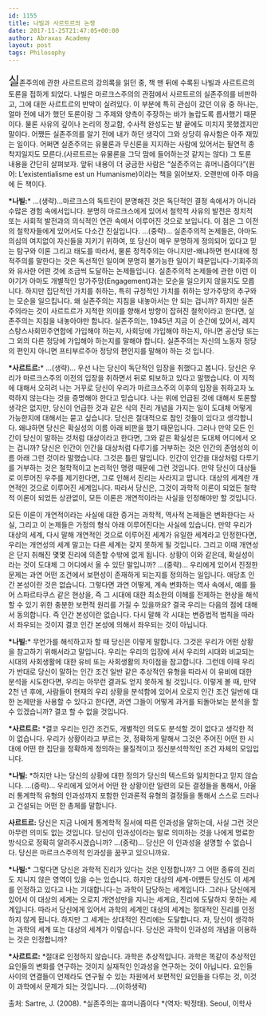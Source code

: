 ```yaml
---
id: 1155
title: 나빌과 사르트르의 논쟁
date: 2017-11-25T21:47:05+00:00
author: Abraxas Academy
layout: post
tags: Philosophy
---
```

<span style="font-size: 24px;">실</span><span style="font-size: 14px;">존주의에 관한 사르트르의 강의록을 읽던 중, 책 맨 뒤에 수록된 나빌과 사르트르의 토론을 접하게 되었다. 나빌은 마르크스주의의 관점에서 사르트르의 실존주의를 비판하고, 그에 대한 사르트르의 반박이 실려있다. 이 부분에 특히 관심이 갔던 이유 중 하나는, 얼마 전에 내가 했던 토론이랑 그 주제와 양측이 주장하는 바가 놀랍도록 릅사했기 때문이다. 물론 사유의 깊이나 논리의 정교함, 수사적 완성도는 발 끝에도 미치지 못했겠지만 말이다. 어쨌든 실존주의를 알기 전에 내가 하던 생각이 그와 상당히 유사함은 아주 재밌는 일이다. 어쩌면 실존주의는 유물론과 무신론을 지지하는 사람에 있어서는 필연적 종착지일지도 모른다.(사르트르는 유물론을 그닥 맘에 들어하는것 같지는 않다) 그 토론 내용을 간단히 살펴보자. 앞뒤 내용이 더 궁금한 사람은 “실존주의는 휴머니즘이다”(원어: L’existentialisme est un Humanisme)이라는 책을 읽어보자. 오랜만에 아주 마음에 든 책이다.

 

 

**\*나빌:*** …(생략)…마르크스의 독트린이 분명해진 것은 독단적인 결정 속에서가 아니라 수많은 경험 속에서입니다. 분명히 마르크스에게 있어서 철학적 사유의 발전은 정치적 또는 사회적 발전과의 의식적인 연관 속에서 이루어진 것으로 보입니다. 이 점은 그 이전의 철학자들에게 있어서도 다소간 진실입니다. …(중략)… 실존주의적 논제들은, 아마도 의심의 여지없이 자신들을 지키기 위하여, 또 당신이 매우 분명하게 정의되어 있다고 믿는 탐구와 이론 그리고 태도를 따라서, 물론 정적주의는 아니지만-왜냐하면 현시대에 정적주의를 말한다는 것은 독선적인 일이며 분명히 불가능한 일이기 때문입니다-기회주의와 유사한 어떤 것에 조금씩 도달하는 논제들입니다. 실존주의적 논제들에 관한 이런 이야기가 아마도 개별적인 앙가주망(Engagement)과는 모순을 일으키지 않을지도 모릅니다. 하지만 집단적인 가치를 취하는, 특히 규정적인 가치를 취하는 앙가주망의 추구와는 모순을 일으킵니다. 왜 실존주의는 지침을 내놓아서는 안 되는 겁니까? 하지만 실존주의라는 것이 사르트르가 지적한 의미를 향해서 방향이 잡혀진 철학이라고 한다면, 실존주의는 지침을 내놓아야만 합니다. 실존주의는, 1945년 지금 이 순간에 있어서, 레지스탕스사회민주연합에 가입해야 하는지, 사회당에 가입해야 하는지, 아니면 공산당 또는 그 외의 다른 정당에 가입해야 하는지를 말해야 합니다. 실존주의는 자신의 노동자 정당의 편인지 아니면 프티부르주아 정당의 편인지를 말해야 하는 것 입니다.

**\*사르트르:*** …(생략)… 우선 나는 당신이 독단적인 입장을 취했다고 봅니다. 당신은 우리가 마르크스주의 이전의 입장을 취하면서 뒤로 퇴보하고 있다고 말했습니다. 이 지적에 대해서 오히려 나는 거꾸로 당신이 우리가 마르크스주의 이후의 입장을 취하고자 노력하지 않는다는 것을 증명해야 한다고 믿습니다. 나는 위에 언급된 것에 대해서 토론할 생각은 없지만, 당신이 언급한 것과 같은 식의 진리 개념을 가지는 일이 도대체 어떻게 가능한지에 대해서는 묻고 싶습니다. 당신은 절대적으로 참인 것들이 있다고 생각합니다. 왜냐하면 당신은 확실성의 이름 아래 비판을 했기 때문입니다. 그러나 만약 모든 인간이 당신이 말하는 것처럼 대상이라고 한다면, 그와 같은 확실성은 도대체 어디에서 오는 겁니까? 당신은 인간이 인간을 대상처럼 다루기를 거부하는 것은 인간의 존엄성의 이름 아래 그런 것이라 말했습니다. 그것은 틀린 말입니다. 인간이 인간을 대상처럼 다루기를 거부하는 것은 철학적이고 논리적인 명령 때문에 그런 것입니다. 만약 당신이 대상들로 이루어진 우주를 제기한다면, 그로 인해서 진리는 사라지고 맙니다. 대상의 세계란 개연적인 것으로 이루어진 세계입니다. 따라서 당신은, 그것이 과학적 이론이 되었든 철학적 이론이 되었든 상관없이, 모든 이론은 개연적이라는 사실을 인정해야만 할 것입니다.

모든 이론이 개연적이라는 사실에 대한 증거는 과학적, 역사적 논제들은 변화한다는 사실, 그리고 이 논제들은 가정의 형식 아래 이루어진다는 사실에 있습니다. 만약 우리가 대상의 세계, 다시 말해 개연적인 것으로 이루어진 세계가 유일한 세계라고 인정한다면, 우리는 개연성의 세계 말고는 다른 세계는 갖지 못하게 될 것입니다. 그리고 이때 개연성은 단지 취해진 몇몇 진리에 의존할 수밖에 없게 됩니다. 상황이 이와 같은데, 확실성이라는 것이 도대체 그 어디에서 올 수 있단 말입니까? …(중략)… 우리에게 있어서 진정한 문제는 과연 어떤 조건에서 보편성이 존재하게 되는지를 정의하는 일입니다. 애당초 인간 본성이란 것은 없습니다. 그렇다면 과연 어떻게, 계속 변화하는 역사 속에서, 예를 들어 스파르타쿠스 같은 현상을, 즉 그 시대에 대한 최소한의 이해를 전제하는 현상을 해석할 수 있기 위한 충분한 보편적 원리를 가질 수 있을까요? 결국 우리는 다음의 점에 대해서 동의합니다. 즉 인간 본성이란 없습니다. 다시 말해 각 시대는 변증법적 법칙을 따라서 좌우되는 것이지 결코 인간 본성에 의해서 좌우되는 것이 아닙니다.

**\*나빌:*** 무언가를 해석하고자 할 때 당신은 이렇게 말합니다. 그것은 우리가 어떤 상황을 참고하기 위해서라고 말입니다. 우리는 우리의 입장에 서서 우리의 시대와 비교되는 시대의 사회생활에 대한 유비 또는 사회생활의 차이점을 참고합니다. 그런데 이때 우리가 반대로 당신이 말하는 인간 조건 일반 같은 추상적인 유형을 따라서 이 유비에 대한 분석을 시도한다면, 우리는 아무런 결과도 얻지 못하게 될 것입니다. 이렇게 볼 때, 만약 2천 년 후에, 사람들이 현재의 우리 상황을 분석함에 있어서 오로지 인간 조건 일반에 대한 논제만을 사용할 수 있다고 한다면, 과연 그들이 어떻게 과거를 되돌아보는 분석을 할 수 있겠습니까? 결코 할 수 없을 것입니다.

**\*사르트르:** *결코 우리는 인간 조건도, 개별적인 의도도 분석할 것이 없다고 생각한 적이 없습니다. 우리가 상황이라고 부르는 것, 정확하게 말해서 그것은 주어진 어떤 한 시대에 어떤 한 집단을 정확하게 정의하는 물질적이고 정신분석학적인 조건 자체의 모임입니다.

**\*나빌:** *하지만 나는 당신의 상황에 대한 정의가 당신의 텍스트와 일치한다고 믿지 않습니다. …(중략)… 우리에게 있어서 어떤 한 상황이란 일련의 모든 결정들을 통해서, 아울러 통계학적 유형의 인과성까지 포함한 인과론적 유형의 결정들을 통해서 스스로 드러나고 건설되는 어떤 한 총체를 말합니다.

**사르트르:** 당신은 지금 나에게 통계학적 질서에 따른 인과성을 말하는데, 사실 그런 것은 아무런 의미도 없는 것입니다. 당신이 인과성이라는 말로 의미하는 것을 나에게 명료한 방식으로 정확히 알려주시겠습니까? …(중략)… 당신은 이 인과성을 설명할 수 없습니다. 당신은 마르크스주의적 인과성을 꿈꾸고 있으니까요.

**\*나빌:*** 그렇다면 당신은 과학적 진리가 있다는 것은 인정합니까? 그 어떤 종류의 진리도 지니지 않은 영역이 있을 수는 있습니다. 하지만 대상의 세계-어쨌든 당신도 이 세계를 인정하고 있다고 나는 기대합니다-는 과학이 담당하는 세계입니다. 그러나 당신에게 있어서 이 대상의 세계는 오로지 개연성만을 지니는 세계요, 진리에 도달하지 못하는 세계입니다. 따라서 당신에게 있어서 과학의 세계인 대상의 세계는 절대적인 진리를 인정하지 않게 됩니다. 하지만 그 세계는 상대적인 진리에는 도달합니다. 자, 당신이 생각하는 과학의 세계 또는 대상의 세계가 이렇습니다. 당신은 과학이 인과성의 개념을 이용하는 것은 인정합니까?

**\*사르트르:** *절대로 인정하지 않습니다. 과학은 추상적입니다. 과학은 똑같이 추상적인 요인들의 변화를 연구하는 것이지 실재적인 인과성을 연구하는 것이 아닙니다. 요인들 사이의 연결들이 언제라도 연구될 수 있는 차원에서 보편적인 요인들을 다루는 것, 이것이 과학에서 문제가 되는 것입니다. …(이하생략)

출처: Sartre, J. (2008). *실존주의는 휴머니즘이다 *(역자: 박정태). Seoul, 이학사&nbsp;